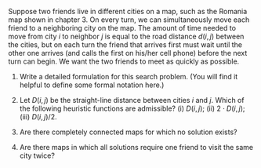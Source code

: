 

Suppose two friends live in different cities on
a map, such as the Romania map shown in chapter 3. On every turn, we can
simultaneously move each friend to a neighboring city on the map. The
amount of time needed to move from city $i$ to neighbor $j$ is equal to
the road distance $d(i,j)$ between the cities, but on each turn the
friend that arrives first must wait until the other one arrives (and
calls the first on his/her cell phone) before the next turn can begin.
We want the two friends to meet as quickly as possible.<br>

1.  Write a detailed formulation for this search problem. (You will find
    it helpful to define some formal notation here.)<br>

2.  Let $D(i,j)$ be the straight-line distance between cities $i$ and
    $j$. Which of the following heuristic functions are admissible? (i)
    $D(i,j)$; (ii) $2\cdot D(i,j)$; (iii) $D(i,j)/2$. <br>

3.  Are there completely connected maps for which no solution exists? <br>

4.  Are there maps in which all solutions require one friend to visit
    the same city twice?

